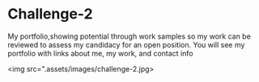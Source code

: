 # Challenge-2
My portfolio,showing potential through work samples so my work can be reviewed to assess my candidacy for an open position.
You will see my portfolio with links about me, my work, and contact info 

<img src=".assets/images/challenge-2.jpg>